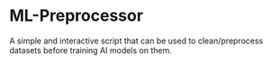 # ML-Preprocessor

A simple and interactive script that can be used to clean/preprocess datasets before training AI models on them.
